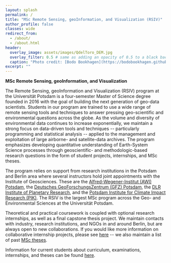 ```yaml
---
layout: splash
permalink: /
title: "MSc Remote Sensing, geoInformation, and Visualization (RSIV)"
author_profile: false
classes: wide
redirect_from:
  - /about/
  - /about.html
header:
  overlay_image: assets/images/QdelToro_DEM.jpg
  overlay_filter: 0.5 # same as adding an opacity of 0.5 to a black background
  caption: "Photo credit: [Bodo Bookhagen](https://bodobookhagen.github.io/)"
excerpt: ""
---
```


**MSc Remote Sensing, geoInformation, and Visualization**

The Remote Sensing, geoInformation and Visualization (RSIV) program at the Universität Potsdam is a four-semester Master of Science degree founded in 2016 with the goal of building the next generation of geo-data scientists. Students in our program are trained to use a wide range of remote sensing tools and techniques to answer pressing geo-scientific and environmental questions across the globe. As the volume and diversity of environmental data continues to increase exponentially, we maintain a strong focus on data-driven tools and techniques -- particularly programming and statistical analysis -- applied to the management and exploitation of large airborne- and satellite-data archives. The program emphasizes developing quantitative understanding of Earth-System Science processes through geoscientific- and methodologic-based research questions in the form of student projects, internships, and MSc theses.

The program relies on support from research institutions in the Potsdam and Berlin area where several instructors hold joint appointments with the Institute of Geosciences. These are the [Alfred-Wegener-Institut (AWI) Potsdam](https://www.awi.de/en/about-us/sites/potsdam.html), the [Deutsches GeoForschungsZentrum (GFZ) Potsdam](https://www.gfz-potsdam.de/startseite/), the [DLR Institute of Planetary Research](https://www.dlr.de/pf/en/desktopdefault.aspx/tabid-120/), and the [Potsdam Institute for Climate Impact Research (PIK)](https://www.pik-potsdam.de/en/home). The RSIV is the largest MSc program across the Geo- and Environmental Sciences at the Universität Potsdam.

Theoretical and practical coursework is coupled with optional research internships, as well as a final capstone thesis project. We maintain contacts with industry, research institutions, and NGOs in and around Berlin, but are always open to new collaborations. If you would like more information on collaborative internship projects, please see [here](https://up-rs-esp.github.io/msc-rsiv/internships/) -- we also maintain a list of past [MSc theses](https://up-rs-esp.github.io/msc-rsiv/theses/).

Information for current students about curriculum, examinations, internships, and theses can be found [here](https://up-rs-esp.github.io/msc-rsiv/students/).
